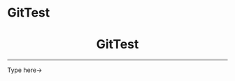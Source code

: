 # GitTest
<html>
<head>
</head>
<body>
<center>
<h1>GitTest
</center>
<hr>
<p>Type here-><textbox></textbox>
